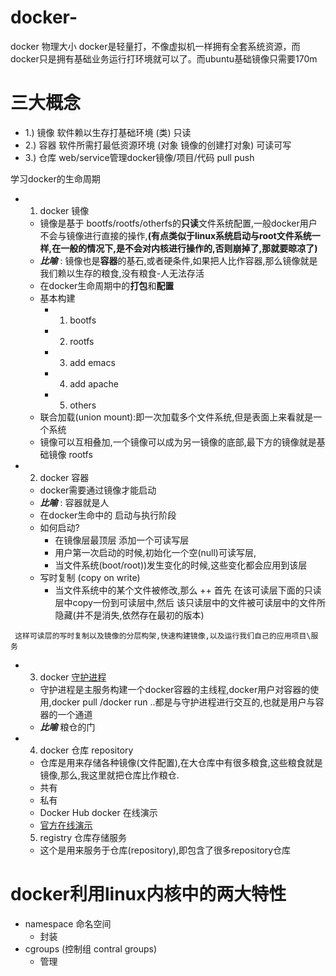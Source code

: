 # docker-

docker 物理大小
 docker是轻量打，不像虚拟机一样拥有全套系统资源，而docker只是拥有基础业务运行打环境就可以了。而ubuntu基础镜像只需要170m

# 三大概念
 - 1.) 镜像 软件赖以生存打基础环境 (类) 只读
 - 2.) 容器 软件所需打最低资源环境 (对象 镜像的创建打对象) 可读可写
 - 3.) 仓库 web/service管理docker镜像/项目/代码 pull push
 


学习docker的生命周期
- 1. docker 镜像
    - 镜像是基于 bootfs/rootfs/otherfs的**只读**文件系统配置,一般docker用户不会与镜像进行直接的操作,**(有点类似于linux系统启动与root文件系统一样,在一般的情况下,是不会对内核进行操作的,否则崩掉了,那就要晾凉了)**
    - ***比喻*** : 镜像也是**容器**的基石,或者硬条件,如果把人比作容器,那么镜像就是我们赖以生存的粮食,没有粮食-人无法存活
    - 在docker生命周期中的**打包**和**配置** 
    - 基本构建
      + 1)  bootfs 
      + 2)  rootfs
      + 3)  add emacs
      + 4)  add apache
      + 5)  others
    - 联合加载(union mount):即一次加载多个文件系统,但是表面上来看就是一个系统
    - 镜像可以互相叠加,一个镜像可以成为另一镜像的底部,最下方的镜像就是基础镜像 rootfs
- 2. docker 容器
    - docker需要通过镜像才能启动
    - ***比喻*** : 容器就是人
    - 在docker生命中的 启动与执行阶段
    - 如何启动?
      + 在镜像层最顶层 添加一个可读写层
      + 用户第一次启动的时候,初始化一个空(null)可读写层,
      + 当文件系统(boot/root))发生变化的时候,这些变化都会应用到该层
    - 写时复制 (copy on write)
      + 当文件系统中的某个文件被修改,那么
       ++ 首先 在该可读层下面的只读层中copy一份到可读层中,然后 该只读层中的文件被可读层中的文件所隐藏(并不是消失,依然存在最初的版本)

```
 这样可读层的写时复制以及镜像的分层构架,快速构建镜像,以及运行我们自己的应用项目\服务
```
- 3. docker [守护进程](基本命令/一次性运行命令.md) 
   - 守护进程是主服务构建一个docker容器的主线程,docker用户对容器的使用,docker pull /docker run ..都是与守护进程进行交互的,也就是用户与容器的一个通道
   - ***比喻*** 粮仓的门
- 4. docker 仓库 repository
    - 仓库是用来存储各种镜像(文件配置),在大仓库中有很多粮食,这些粮食就是镜像,那么,我这里就把仓库比作粮仓.
    - 共有 
    - 私有
    - Docker Hub
         docker 在线演示
    -    [官方在线演示](https://www.docker.com/tryit/ )
  5. registry 仓库存储服务
    - 这个是用来服务于仓库(repository),即包含了很多repository仓库

# docker利用linux内核中的两大特性

- namespace 命名空间
  + 封装
- cgroups (控制组 contral groups)
  + 管理